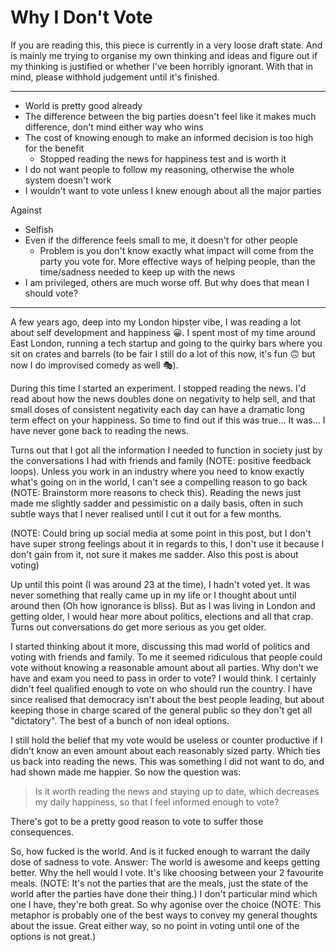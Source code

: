 # Why I Don't Vote

If you are reading this, this piece is currently in a very loose draft state. And is mainly me trying to organise my own thinking and ideas and figure out if my thinking is justified or whether I've been horribly ignorant. With that in mind, please withhold judgement until it's finished.

---

- World is pretty good already
- The difference between the big parties doesn't feel like it makes much difference, don't mind either way who wins
- The cost of knowing enough to make an informed decision is too high for the benefit
  - Stopped reading the news for happiness test and is worth it
- I do not want people to follow my reasoning, otherwise the whole system doesn't work
- I wouldn't want to vote unless I knew enough about all the major parties

Against

- Selfish
- Even if the difference feels small to me, it doesn't for other people
  - Problem is you don't know exactly what impact will come from the party you vote for. More effective ways of helping people, than the time/sadness needed to keep up with the news
- I am privileged, others are much worse off. But why does that mean I should vote?

---

A few years ago, deep into my London hipster vibe, I was reading a lot about self development and happiness 😀. I spent most of my time around East London, running a tech startup and going to the quirky bars where you sit on crates and barrels (to be fair I still do a lot of this now, it's fun 🙃 but now I do improvised comedy as well 🎭).

During this time I started an experiment. I stopped reading the news. I'd read about how the news doubles done on negativity to help sell, and that small doses of consistent negativity each day can have a dramatic long term effect on your happiness. So time to find out if this was true... It was... I have never gone back to reading the news.

Turns out that I got all the information I needed to function in society just by the conversations I had with friends and family (NOTE: positive feedback loops). Unless you work in an industry where you need to know exactly what's going on in the world, I can't see a compelling reason to go back (NOTE: Brainstorm more reasons to check this). Reading the news just made me slightly sadder and pessimistic on a daily basis, often in such subtle ways that I never realised until I cut it out for a few months.

(NOTE: Could bring up social media at some point in this post, but I don't have super strong feelings about it in regards to this, I don't use it because I don't gain from it, not sure it makes me sadder. Also this post is about voting)

Up until this point (I was around 23 at the time), I hadn't voted yet. It was never something that really came up in my life or I thought about until around then (Oh how ignorance is bliss). But as I was living in London and getting older, I would hear more about politics, elections and all that crap. Turns out conversations do get more serious as you get older.

I started thinking about it more, discussing this mad world of politics and voting with friends and family. To me it seemed ridiculous that people could vote without knowing a reasonable amount about all parties. Why don't we have and exam you need to pass in order to vote? I would think. I certainly didn't feel qualified enough to vote on who should run the country. I have since realised that democracy isn't about the best people leading, but about keeping those in charge scared of the general public so they don't get all "dictatory". The best of a bunch of non ideal options.

I still hold the belief that my vote would be useless or counter productive if I didn't know an even amount about each reasonably sized party. Which ties us back into reading the news. This was something I did not want to do, and had shown made me happier. So now the question was:

> Is it worth reading the news and staying up to date, which decreases my daily happiness, so that I feel informed enough to vote?

There's got to be a pretty good reason to vote to suffer those consequences.

So, how fucked is the world. And is it fucked enough to warrant the daily dose of sadness to vote. Answer: The world is awesome and keeps getting better. Why the hell would I vote. It's like choosing between your 2 favourite meals. (NOTE: It's not the parties that are the meals, just the state of the world after the parties have done their thing.) I don't particular mind which one I have, they're both great. So why agonise over the choice (NOTE: This metaphor is probably one of the best ways to convey my general thoughts about the issue. Great either way, so no point in voting until one of the options is not great.)
